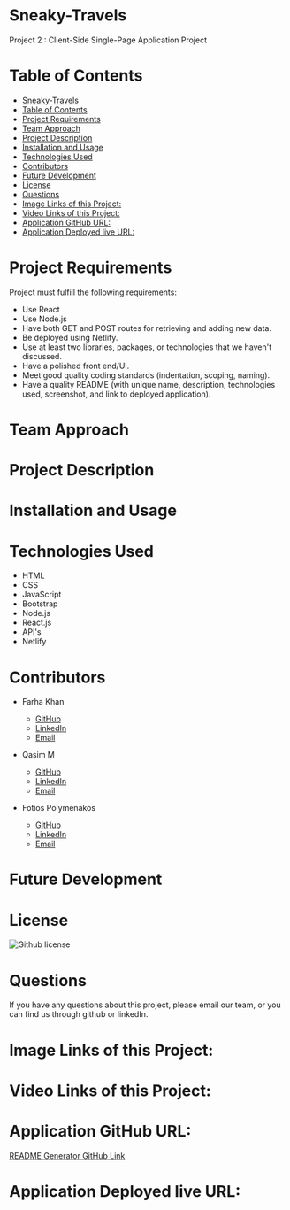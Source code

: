 # Sneaky-Travels
Project 2 : Client-Side Single-Page Application Project

# Table of Contents

- [Sneaky-Travels](#sneaky-travels)
- [Table of Contents](#table-of-contents)
- [Project Requirements](#project-requirements)
- [Team Approach](#team-approach)
- [Project Description](#project-description)
- [Installation and Usage](#installation-and-usage)
- [Technologies Used](#technologies-used)
- [Contributors](#contributors)
- [Future Development](#future-development)
- [License](#license)
- [Questions](#questions)
- [Image Links of this Project:](#image-links-of-this-project)
- [Video Links of this Project:](#video-links-of-this-project)
- [Application GitHub URL:](#application-github-url)
- [Application Deployed live URL:](#application-deployed-live-url)
  
# Project Requirements
Project must fulfill the following requirements:
  * Use React
  * Use Node.js
  * Have both GET and POST routes for retrieving and adding new data.
  * Be deployed using Netlify.
  * Use at least two libraries, packages, or technologies that we haven't discussed.
  * Have a polished front end/UI.
  * Meet good quality coding standards (indentation, scoping, naming).
  * Have a quality README (with unique name, description, technologies used, screenshot, and link to deployed application).

# Team Approach

# Project Description

# Installation and Usage

# Technologies Used
  * HTML
  * CSS
  * JavaScript
  * Bootstrap
  * Node.js
  * React.js
  * API's
  * Netlify

# Contributors
  * Farha Khan 
    * [GitHub](https://github.com/khnfarha1987)
    * [LinkedIn](https://www.linkedin.com/in/farha-khan-b74340208/)
    * [Email](khnfarha1987@gmail.com)
  
  * Qasim M
    * [GitHub]()
    * [LinkedIn]()
    * [Email]()
  
  * Fotios Polymenakos
    * [GitHub]()
    * [LinkedIn]()
    * [Email]()

# Future Development

# License
![Github license](https://img.shields.io/badge/License-MIT-blue.svg)

# Questions
If you have any questions about this project, please email our team, or you can find us through github or linkedIn.

# Image Links of this Project:

# Video Links of this Project:

# Application GitHub URL:
[README Generator GitHub Link](https://github.com/khnfarha1987/Sneaky-Travels)

# Application Deployed live URL: